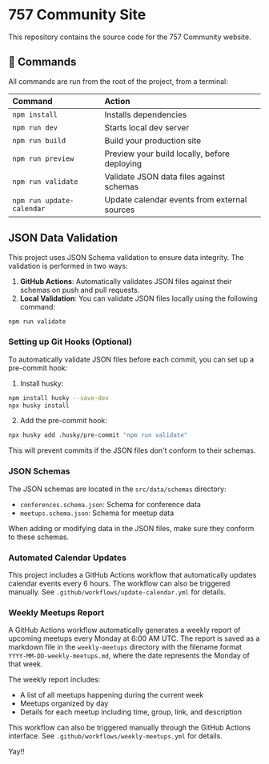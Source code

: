 # 757 Community Site

This repository contains the source code for the 757 Community website.

## 🧞 Commands

All commands are run from the root of the project, from a terminal:

| Command                   | Action                                           |
| :------------------------ | :----------------------------------------------- |
| `npm install`             | Installs dependencies                            |
| `npm run dev`             | Starts local dev server                          |
| `npm run build`           | Build your production site                       |
| `npm run preview`         | Preview your build locally, before deploying     |
| `npm run validate`        | Validate JSON data files against schemas         |
| `npm run update-calendar` | Update calendar events from external sources     |

## JSON Data Validation

This project uses JSON Schema validation to ensure data integrity. The validation is performed in two ways:

1. **GitHub Actions**: Automatically validates JSON files against their schemas on push and pull requests.
2. **Local Validation**: You can validate JSON files locally using the following command:

```bash
npm run validate
```

### Setting up Git Hooks (Optional)

To automatically validate JSON files before each commit, you can set up a pre-commit hook:

1. Install husky:
```bash
npm install husky --save-dev
npx husky install
```

2. Add the pre-commit hook:
```bash
npx husky add .husky/pre-commit "npm run validate"
```

This will prevent commits if the JSON files don't conform to their schemas.

### JSON Schemas

The JSON schemas are located in the `src/data/schemas` directory:

- `conferences.schema.json`: Schema for conference data
- `meetups.schema.json`: Schema for meetup data

When adding or modifying data in the JSON files, make sure they conform to these schemas.

### Automated Calendar Updates

This project includes a GitHub Actions workflow that automatically updates calendar events every 6 hours. The workflow can also be triggered manually. See `.github/workflows/update-calendar.yml` for details.

### Weekly Meetups Report

A GitHub Actions workflow automatically generates a weekly report of upcoming meetups every Monday at 6:00 AM UTC. The report is saved as a markdown file in the `weekly-meetups` directory with the filename format `YYYY-MM-DD-weekly-meetups.md`, where the date represents the Monday of that week.

The weekly report includes:
- A list of all meetups happening during the current week
- Meetups organized by day
- Details for each meetup including time, group, link, and description

This workflow can also be triggered manually through the GitHub Actions interface. See `.github/workflows/weekly-meetups.yml` for details.

Yay!!
